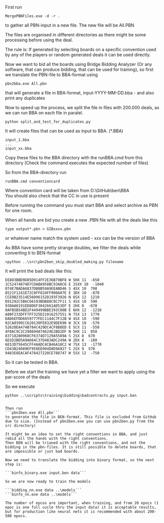 First run

```MergePBNFiles.exe -d -r .```

to gather all PBN-input in a new file. The new file will be All.PBN

The files are organised in different directories as there might be some processing before using the deal.

The rule is: If generated by selecting boards on a specific convention used by any of the players or random generated deals it can be used directly.

Now we want to bid all the boards using Bridge Bidding Analyzer (Or any software, that can produce bidding, that can be used for training), so first we translate the PBN-file to BBA-format using

```pbn2bba.exe All.pbn```

that will generate a file in BBA-format, input-YYYY-MM-DD.bba - and also print any duplicates

Now to speed up the process, we split the file in files with 200.000 deals, as we can run BBA on each file in paralel.

```python split_and_test_for_duplicates.py```

It will create files that can be used as input to BBA. (*.BBA)

```
input_1.bba
...
input_xx.bba
```

Copy these files to the BBA directory with the runBBA.cmd from this directory (Check the command executes the expected number of files)

So from the BBA-directory run

```
runBBA.cmd conventioncard
```

Where convention card will be taken from D:\GitHub\ben\BBA\
You should also check that the CC in use is present

Before running the command you must start BBA and select archive as PBN for one room.

When all hands are bid you create a new .PBN file with all the deals like this

```
type output*.pbn > GIBxxxx.pbn
```

or whatever name match the system used - xxx can be the version of BBA

As BBA have some pretty strange doubles, we filter the deals while converting ti to BEN-format

```
>python ..\src\pbn2ben_skip_doubled_making.py filename
```

It will print the bad deals like this:

```
EE883BBD9D85D914FF2E36B79BF8 W 5HX 11  -650
1C52474874D7CDABA958BC93A0C6 E 2SXX 10  -1040
074E7BADA6837DB8B59A9EEABD46 S 4SX 10  790
8521F1241E72C0FF824FF900A07E E 3DX 10  -870
CCE0B23514E56096152D193F3926 N 6SX 12  1210
D91292C5B6C66193BDB88C8C7F11 S 4SX 10  590
930AA0191ED8D6F3042661AD53EF E 2HX 8  -670
0AFB5B54BD2F449499BBE393C08B E 6HX 12  -1210
A80F233DFF7FF325D21016257551 N 7SX 13  1770
DAD6EFDD6659777FEC1144C7F12B W 4SX 10  -590
02CA0399CC620130FE832E9DE690 W 3CX 10  -570
52620EA474B784C429DC4CF8B8ED E 5CX 11  -550
4F0AC9C2C298694874624E2B82DF N 5HX 11  850
83718280968CF6374D7129A5589A S 2SX 8  670
6D1D2BD5A9A664C37D483ADC249A W 2DX 8  -180
6E53D75645CFF4AADC4CB46A10C2 W 7SX 13  -1770
CD43B24089EF958EE094D8D9A927 S 2SX 9  570
9483E8EACAF478427220CE788747 W 5SX 12  -750
```

So it can be tested in BBA.

Before we start the training we have yet a filter we want to apply using the par-score of the deals

So we execute 

```
python ..\scripts\training\bidding\badcontracts.py input.ben


Then run 
```pbn2ben.exe All.pbn```
to generate the file in BEN-format. This file is excluded from GitHub due to size. (Instead of pbn2ben.exe you can use pbn2ben.py from the src directory)

It might be an idea to set the right conventions in BBA, and just rebid all the hands with the right conventions.
Then BEN will be trianed with the right conventions, and not the bidding in the pbn-files. It is still possible to delete boards, that are impossible or just bad boards.

Now we need to translate the bidding into binary format, so the next step is:

```binfo_binary.exe input.ben data```

So we are now ready to train the models

```bidding_nn.exe data ..\models```
```binfo_nn.exe data ..\models```

The number of epcos are important, when training, and from 20 epocs (1 epoc is one full cucle thru the input data) it is acceptable results, but for production like neural nets it is recommended with about 200-500 epocs.
